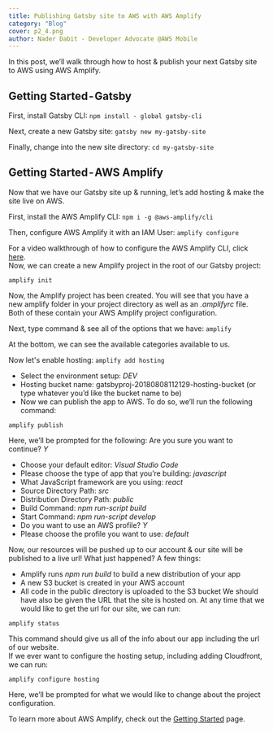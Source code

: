 ```yaml
---
title: Publishing Gatsby site to AWS with AWS Amplify
category: "Blog"
cover: p2_4.png
author: Nader Dabit - Developer Advocate @AWS Mobile
---
```


In this post, we’ll walk through how to host & publish your next Gatsby site to AWS using AWS Amplify.

## Getting Started - Gatsby

First, install Gatsby CLI: `npm install - global gatsby-cli`

Next, create a new Gatsby site: `gatsby new my-gatsby-site`

Finally, change into the new site directory: `cd my-gatsby-site`

## Getting Started - AWS Amplify

Now that we have our Gatsby site up & running, let’s add hosting & make the site live on AWS.

First, install the AWS Amplify CLI: `npm i -g @aws-amplify/cli`

Then, configure AWS Amplify it with an IAM User: `amplify configure`

For a video walkthrough of how to configure the AWS Amplify CLI, click [here](https://www.youtube.com/watch?v=fWbM5DLh25U).  
Now, we can create a new Amplify project in the root of our Gatsby project:

`amplify init`

Now, the Amplify project has been created. You will see that you have a new amplify folder in your project directory as well as an _.amplifyrc_ file. Both of these contain your AWS Amplify project configuration.

Next, type command & see all of the options that we have: `amplify`

At the bottom, we can see the available categories available to us.

Now let's enable hosting: `amplify add hosting`

- Select the environment setup: _DEV_
- Hosting bucket name: gatsbyproj-20180808112129-hosting-bucket (or type whatever you’d like the bucket name to be)
- Now we can publish the app to AWS. To do so, we’ll run the following command:

`amplify publish`

Here, we’ll be prompted for the following: Are you sure you want to continue? _Y_

- Choose your default editor: _Visual Studio Code_
- Please choose the type of app that you’re building: _javascript_
- What JavaScript framework are you using: _react_
- Source Directory Path: _src_
- Distribution Directory Path: _public_
- Build Command: _npm run-script build_
- Start Command: _npm run-script develop_
- Do you want to use an AWS profile? _Y_
- Please choose the profile you want to use: _default_

Now, our resources will be pushed up to our account & our site will be published to a live url! What just happened? A few things:

- Amplify runs _npm run build_ to build a new distribution of your app
- A new S3 bucket is created in your AWS account
- All code in the public directory is uploaded to the S3 bucket
  We should have also be given the URL that the site is hosted on. At any time that we would like to get the url for our site, we can run:

`amplify status`

This command should give us all of the info about our app including the url of our website.  
If we ever want to configure the hosting setup, including adding Cloudfront, we can run:

`amplify configure hosting`

Here, we’ll be prompted for what we would like to change about the project configuration.

To learn more about AWS Amplify, check out the [Getting Started](https://aws-amplify.github.io/media/get_started) page.

